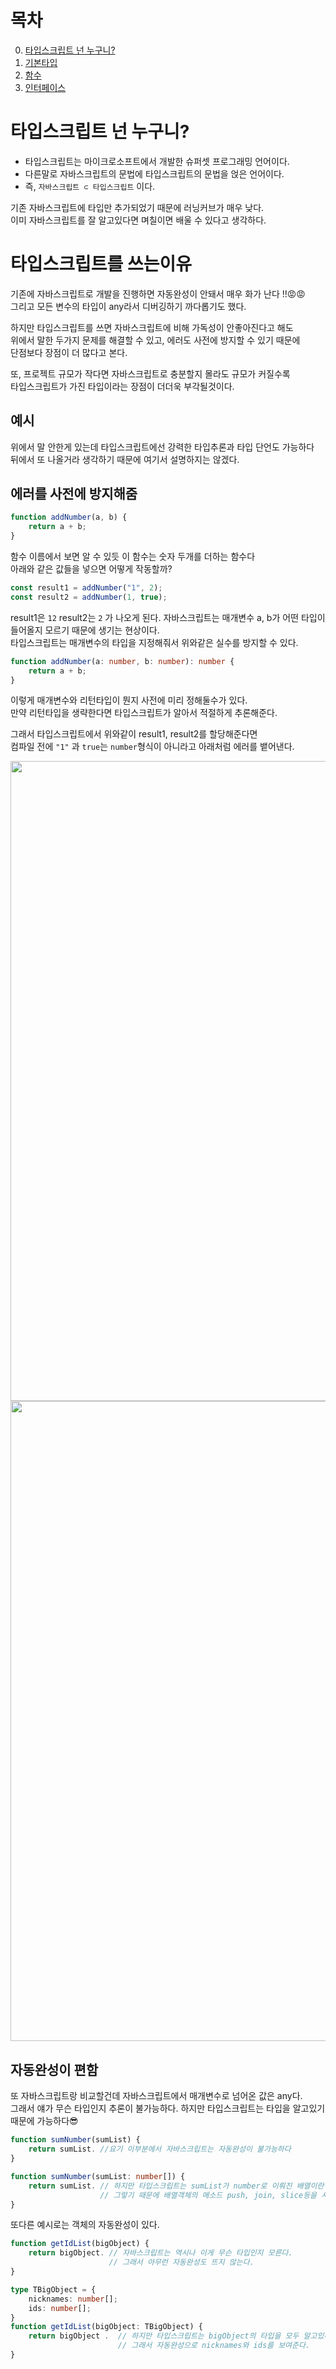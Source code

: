 # 목차
0. [타입스크립트 넌 누구니?](README.md)
1. [기본타입](01.%20기본타입.md)
2. [함수](02.%20함수.md)
3. [인터페이스](03.%20인터페이스.md)

# 타입스크립트 넌 누구니?
- 타입스크립트는 마이크로소프트에서 개발한 슈퍼셋 프로그래밍 언어이다.
- 다른말로 자바스크립트의 문법에 타입스크립트의 문법을 얹은 언어이다.
- 즉, `자바스크립트 ⊂ 타입스크립트` 이다.

기존 자바스크립트에 타입만 추가되었기 때문에 러닝커브가 매우 낮다.  
이미 자바스크립트를 잘 알고있다면 며칠이면 배울 수 있다고 생각하다.

# 타입스크립트를 쓰는이유
기존에 자바스크립트로 개발을 진행하면 자동완성이 안돼서 매우 화가 난다 !!😡😡  
그리고 모든 변수의 타입이 any라서 디버깅하기 까다롭기도 했다.

하지만 타입스크립트를 쓰면 자바스크립트에 비해 가독성이 안좋아진다고 해도  
위에서 말한 두가지 문제를 해결할 수 있고, 에러도 사전에 방지할 수 있기 때문에  
단점보다 장점이 더 많다고 본다.

또, 프로젝트 규모가 작다면 자바스크립트로 충분할지 몰라도 규모가 커질수록  
타입스크립트가 가진 타입이라는 장점이 더더욱 부각될것이다.

## 예시
위에서 말 안한게 있는데 타입스크립트에선 강력한 타입추론과 타입 단언도 가능하다  
뒤에서 또 나올거라 생각하기 때문에 여기서 설명하지는 않겠다.

## 에러를 사전에 방지해줌
```javascript
function addNumber(a, b) {
    return a + b;
}
```
함수 이름에서 보면 알 수 있듯 이 함수는 숫자 두개를 더하는 함수다  
아래와 같은 값들을 넣으면 어떻게 작동할까?  
```javascript
const result1 = addNumber("1", 2);
const result2 = addNumber(1, true);
```
result1은 `12` result2는 `2` 가 나오게 된다.
자바스크립트는 매개변수 a, b가 어떤 타입이 들어올지 모르기 때문에 생기는 현상이다.  
타입스크립트는 매개변수의 타입을 지정해줘서 위와같은 실수를 방지할 수 있다.  
```typescript
function addNumber(a: number, b: number): number {
    return a + b;
}
```
이렇게 매개변수와 리턴타입이 뭔지 사전에 미리 정해둘수가 있다.  
만약 리턴타입을 생략한다면 타입스크립트가 알아서 적절하게 추론해준다.  

그래서 타입스크립트에서 위와같이 result1, result2를 할당해준다면  
컴파일 전에 `"1"` 과 `true`는 `number`형식이 아니라고 아래처럼 에러를 뱉어낸다.  

<img src="https://velog.velcdn.com/images/song961003/post/3a502d32-1287-4f0e-84bc-0e34bd2bb516/image.png" width="1024px">
<img src="https://velog.velcdn.com/images/song961003/post/9777e099-4796-4eb1-a07e-7c772c06e3fc/image.png" width="1024px">  


## 자동완성이 편함
또 자바스크립트랑 비교할건데 자바스크립트에서 매개변수로 넘어온 값은 any다.  
그래서 얘가 무슨 타입인지 추론이 불가능하다. 하지만 타입스크립트는 타입을 알고있기 때문에 가능하다😎
```javascript
function sumNumber(sumList) {
    return sumList. //요기 이부분에서 자바스크립트는 자동완성이 불가능하다
}
```
```typescript 
function sumNumber(sumList: number[]) {
    return sumList. // 하지만 타입스크립트는 sumList가 number로 이뤄진 배열이란걸 알고있다.
                    // 그렇기 때문에 배열객체의 메소드 push, join, slice등을 사용할 수 있다.
}
```

또다른 예시로는 객체의 자동완성이 있다.
```javascript
function getIdList(bigObject) {
    return bigObject. // 자바스크립트는 역시나 이게 무슨 타입인지 모른다.
                      // 그래서 아무런 자동완성도 뜨지 않는다.
}
```
```typescript
type TBigObject = {
    nicknames: number[];
    ids: number[];
}
function getIdList(bigObject: TBigObject) {
    return bigObject .  // 하지만 타입스크립트는 bigObject의 타입을 모두 알고있다.      
                        // 그래서 자동완성으로 nicknames와 ids를 보여준다.
}
```